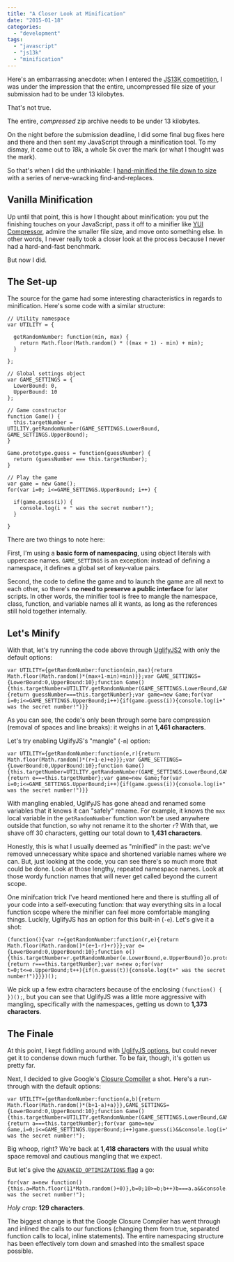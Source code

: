```yaml
---
title: "A Closer Look at Minification"
date: "2015-01-18"
categories: 
  - "development"
tags: 
  - "javascript"
  - "js13k"
  - "minification"
---
```


Here's an embarrassing anecdote: when I entered the [JS13K competition](http://www.loganfranken.com/blog/603/what-i-learned-from-js13k/), I was under the impression that the entire, uncompressed file size of your submission had to be under 13 kilobytes.

That's not true.

The entire, _compressed_ zip archive needs to be under 13 kilobytes.

On the night before the submission deadline, I did some final bug fixes here and there and then sent my JavaScript through a minification tool. To my dismay, it came out to _18k_, a whole 5k over the mark (or what I thought was the mark).

So that's when I did the unthinkable: I [hand-minified the file down to size](https://twitter.com/loganfranken/status/510519277469040641) with a series of nerve-wracking find-and-replaces.

## Vanilla Minification

Up until that point, this is how I thought about minification: you put the finishing touches on your JavaScript, pass it off to a minifier like [YUI Compressor](http://yui.github.io/yuicompressor/), admire the smaller file size, and move onto something else. In other words, I never really took a closer look at the process because I never had a hard-and-fast benchmark.

But now I did.

## The Set-up

The source for the game had some interesting characteristics in regards to minification. Here's some code with a similar structure:

```
// Utility namespace
var UTILITY = {

  getRandomNumber: function(min, max) {
    return Math.floor(Math.random() * ((max + 1) - min) + min);
  }

};

// Global settings object
var GAME_SETTINGS = {
  LowerBound: 0,
  UpperBound: 10
};

// Game constructor
function Game() {
  this.targetNumber = UTILITY.getRandomNumber(GAME_SETTINGS.LowerBound, GAME_SETTINGS.UpperBound);
}

Game.prototype.guess = function(guessNumber) {
  return (guessNumber === this.targetNumber);
}

// Play the game
var game = new Game();
for(var i=0; i<=GAME_SETTINGS.UpperBound; i++) {

  if(game.guess(i)) {
    console.log(i + " was the secret number!");
  }

}
```

There are two things to note here:

First, I'm using a **basic form of namespacing**, using object literals with uppercase names. `GAME_SETTINGS` is an exception: instead of defining a namespace, it defines a global set of key-value pairs.

Second, the code to define the game and to launch the game are all next to each other, so there's **no need to preserve a public interface** for later scripts. In other words, the minifier tool is free to mangle the namespace, class, function, and variable names all it wants, as long as the references still hold together internally.

## Let's Minify

With that, let's try running the code above through [UglifyJS2](https://github.com/mishoo/UglifyJS2) with only the default options:

```
var UTILITY={getRandomNumber:function(min,max){return Math.floor(Math.random()*(max+1-min)+min)}};var GAME_SETTINGS={LowerBound:0,UpperBound:10};function Game(){this.targetNumber=UTILITY.getRandomNumber(GAME_SETTINGS.LowerBound,GAME_SETTINGS.UpperBound)}Game.prototype.guess=function(guessNumber){return guessNumber===this.targetNumber};var game=new Game;for(var i=0;i<=GAME_SETTINGS.UpperBound;i++){if(game.guess(i)){console.log(i+" was the secret number!")}}
```

As you can see, the code's only been through some bare compression (removal of spaces and line breaks): it weighs in at **1,461 characters**.

Let's try enabling UglifyJS's "mangle" (`-m`) option:

```
var UTILITY={getRandomNumber:function(e,r){return Math.floor(Math.random()*(r+1-e)+e)}};var GAME_SETTINGS={LowerBound:0,UpperBound:10};function Game(){this.targetNumber=UTILITY.getRandomNumber(GAME_SETTINGS.LowerBound,GAME_SETTINGS.UpperBound)}Game.prototype.guess=function(e){return e===this.targetNumber};var game=new Game;for(var i=0;i<=GAME_SETTINGS.UpperBound;i++){if(game.guess(i)){console.log(i+" was the secret number!")}}
```

With mangling enabled, UglifyJS has gone ahead and renamed some variables that it knows it can "safely" rename. For example, it knows the `max` local variable in the `getRandomNumber` function won't be used anywhere outside that function, so why not rename it to the shorter `r`? With that, we shave off 30 characters, getting our total down to **1,431 characters**.

Honestly, this is what I usually deemed as "minified" in the past: we've removed unnecessary white space and shortened variable names where we can. But, just looking at the code, you can see there's so much more that could be done. Look at those lengthy, repeated namespace names. Look at those wordy function names that will never get called beyond the current scope.

One minifcation trick I've heard mentioned here and there is stuffing all of your code into a self-executing function: that way everything sits in a local function scope where the minifier can feel more comfortable mangling things. Luckily, UglifyJS has an option for this built-in (`-e`). Let's give it a shot:

```
(function(){var r={getRandomNumber:function(r,e){return Math.floor(Math.random()*(e+1-r)+r)}};var e={LowerBound:0,UpperBound:10};function o(){this.targetNumber=r.getRandomNumber(e.LowerBound,e.UpperBound)}o.prototype.guess=function(r){return r===this.targetNumber};var n=new o;for(var t=0;t<=e.UpperBound;t++){if(n.guess(t)){console.log(t+" was the secret number!")}}})();
```

We pick up a few extra characters because of the enclosing `(function() { })();`, but you can see that UglifyJS was a little more aggressive with mangling, specifically with the namespaces, getting us down to **1,373 characters**.

## The Finale

At this point, I kept fiddling around with [UglifyJS options](https://github.com/mishoo/UglifyJS2#compressor-options), but could never get it to condense down much further. To be fair, though, it's gotten us pretty far.

Next, I decided to give Google's [Closure Compiler](https://developers.google.com/closure/compiler/) a shot. Here's a run-through with the default options:

```
var UTILITY={getRandomNumber:function(a,b){return Math.floor(Math.random()*(b+1-a)+a)}},GAME_SETTINGS={LowerBound:0,UpperBound:10};function Game(){this.targetNumber=UTILITY.getRandomNumber(GAME_SETTINGS.LowerBound,GAME_SETTINGS.UpperBound)}Game.prototype.guess=function(a){return a===this.targetNumber};for(var game=new Game,i=0;i<=GAME_SETTINGS.UpperBound;i++)game.guess(i)&&console.log(i+" was the secret number!");
```

Big whoop, right? We're back at **1,418 characters** with the usual white space removal and cautious mangling that we expect.

But let's give the [`ADVANCED_OPTIMIZATIONS` flag](https://developers.google.com/closure/compiler/docs/compilation_levels) a go:

```
for(var a=new function(){this.a=Math.floor(11*Math.random()+0)},b=0;10>=b;b++)b===a.a&&console.log(b+" was the secret number!");
```

_Holy crap_: **129 characters**.

The biggest change is that the Google Closure Compiler has went through and inlined the calls to our functions (changing them from true, separated function calls to local, inline statements). The entire namespacing structure has been effectively torn down and smashed into the smallest space possible.
